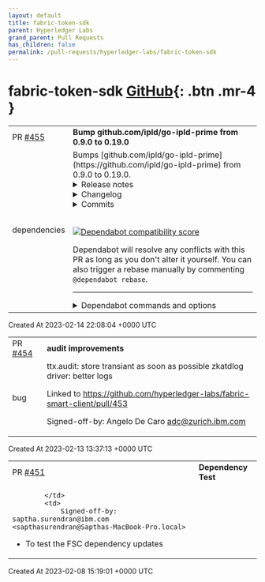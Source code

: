 ```yaml
---
layout: default
title: fabric-token-sdk
parent: Hyperledger Labs
grand_parent: Pull Requests
has_children: false
permalink: /pull-requests/hyperledger-labs/fabric-token-sdk
---
```


# fabric-token-sdk <span class="fs-3 right-align">[GitHub](https://github.com/hyperledger-labs/fabric-token-sdk){: .btn .mr-4 }</span>


<div>
    <table>
        <tr>
            <td>
                PR <a href="https://github.com/hyperledger-labs/fabric-token-sdk/pull/455" class=".btn">#455</a>
            </td>
            <td>
                <b>
                    Bump github.com/ipld/go-ipld-prime from 0.9.0 to 0.19.0
                </b>
            </td>
        </tr>
        <tr>
            <td>
                <span class="chip">dependencies</span>
            </td>
            <td>
                Bumps [github.com/ipld/go-ipld-prime](https://github.com/ipld/go-ipld-prime) from 0.9.0 to 0.19.0.
<details>
<summary>Release notes</summary>
<p><em>Sourced from <a href="https://github.com/ipld/go-ipld-prime/releases">github.com/ipld/go-ipld-prime's releases</a>.</em></p>
<blockquote>
<h2>v0.19.0</h2>
<p>go-ipld-prime's release policy says that:</p>
<blockquote>
<p>even numbers should be easy upgrades; odd numbers may change things</p>
</blockquote>
<p>The only major, potentially disruptive change in this release is a bump to Go 1.18.</p>
<h4>🛠 Breaking Changes</h4>
<p>Update go.mod to Go 1.18.</p>
<h4>🔦 Highlights</h4>
<ul>
<li><strong>Codecs</strong>: <a href="https://github-redirect.dependabot.com/ipld/go-ipld-prime/pull/472">Correct JSON codec Bytes handling</a>. This change does not impact DAG-JSON, which is the generally recommended codec for JSON output as the JSON codec cannot properly handle Bytes or Links.</li>
<li><strong>Dependencies</strong>:
<ul>
<li>Update to go-multihash@v0.2.1: <a href="https://github.com/multiformats/go-multihash/releases/tag/v0.2.1">https://github.com/multiformats/go-multihash/releases/tag/v0.2.1</a></li>
<li>Update to go-multicodec@v0.6.0: <a href="https://github.com/multiformats/go-multicodec/releases/tag/v0.6.0">https://github.com/multiformats/go-multicodec/releases/tag/v0.6.0</a></li>
<li>Update to go-cid@v0.3.2: <a href="https://github.com/ipfs/go-cid/compare/v0.2.0...v0.3.2">https://github.com/ipfs/go-cid/compare/v0.2.0...v0.3.2</a></li>
</ul>
</li>
</ul>
<h2>v0.18.0</h2>
<p>go-ipld-prime's release policy says that:</p>
<blockquote>
<p>even numbers should be easy upgrades; odd numbers may change things</p>
</blockquote>
<p>So, as an even number, this v0.18.0 release should be a smooth ride for upgraders from v0.17.0. We have 3 major feature additions, all focused on <a href="https://pkg.go.dev/github.com/ipld/go-ipld-prime/node/bindnode">Bindnode</a>.</p>
<h4>🔦 Highlights</h4>
<ul>
<li><strong>Bindnode</strong>: <a href="https://github-redirect.dependabot.com/ipld/go-ipld-prime/pull/414">Custom Go type converters</a> - Bindnode performs bidirectional mapping of Go types to the IPLD Data Model, and in doing so, it assumes a straightforward mapping of values to their encoded forms. But there are common cases where a Go type doesn't have a straightforward path to serialization, either because the encoded form needs a custom layout, or because bindnode doesn't have enough information to infer a serialization pattern. Custom Go type converters for bindnode allow a user to supply a pair of converter functions for a Go type that dictate how to map that type to an IPLD Data Model kind. See the <strong><a href="https://pkg.go.dev/github.com/ipld/go-ipld-prime/node/bindnode">bindnode documentation</a></strong> for more information.</li>
<li><strong>Bindnode</strong>: <a href="https://github-redirect.dependabot.com/ipld/go-ipld-prime/pull/437">Type registry</a> - Setting up Go type mappings with Bindnode involves some boilerplate. A basic type registry is now available that takes some of this boilerplate away; giving you a single place to register, and perform conversions to and from Go types, Data Model (<code>Node</code>) forms or directly through serialization. See the <strong><a href="https://pkg.go.dev/github.com/ipld/go-ipld-prime/node/bindnode/registry">bindnode/registry documentation</a></strong> for more information.</li>
<li><strong>Bindnode</strong>: <a href="https://github-redirect.dependabot.com/ipld/go-ipld-prime/pull/414/commits/87211682cb963ef1c98fa63909f67a8b02d1108c">Full <code>uint64</code> support</a> - the <code>uint64</code> support introduced in go-ipld-prime@v0.17.0 has been wired into Bindnode. The Data Model (<code>Node</code>) forms expose integers as <code>int64</code> values, which is lossy for unsigned 64-bit integers. Bindnode Go types using <code>uint64</code> values are now lossless in round-trips through serialization to codecs that support the full range (DAG-CBOR most notably).</li>
</ul>
<p>You can see all of these new features in action using Filecoin Go types, allowing a mapping between Go types, Data Model (<code>Node</code>) forms, and their DAG-CBOR serialized forms with <a href="https://github-redirect.dependabot.com/filecoin-project/go-fil-markets/pull/713">data-transfer vouchers</a>. These features also allow us to interact with the original Go types, without modification, including <code>big.Int</code> serialization to <code>Bytes</code>, Filecoin <code>Signature</code> serialization to a byte-prefix discriminated <code>Bytes</code> and more. Since the Go types are unchanged, they can also simultaneously support <a href="https://github.com/whyrusleeping/cbor-gen">cbor-gen</a> serialization, allowing an easier migration path.</p>
<h2>v0.17.0</h2>
<p><strong>go-ipld-prime</strong>'s release policy says that:</p>
<blockquote>
<p>even numbers should be easy upgrades; odd numbers may change things</p>
</blockquote>
<p>In that spirit, this v0.17.0 release includes some potentially breaking changes. Although minor, they are marked below and they may lead to behavioral changes in your use of this library.</p>
<h4>🛠 Breaking Changes</h4>
<ul>
<li><strong>Codecs</strong>:
<ul>
<li>DAG-CBOR, DAG-JSON: <a href="https://github-redirect.dependabot.com/ipld/go-ipld-prime/pull/433">Error on <code>cid.Undef</code> links in dag{json,cbor} encoding</a> - previously, encoding Link nodes that were empty CIDs (uninitialized zero-value or explicitly <code>cid.Undef</code>) would have passed through the DAG-CBOR or DAG-JSON codecs, silently producing erroneous output that wouldn't successfully pass back through a decode. (Rod Vagg)</li>
</ul>
</li>
<li><strong>Bindnode</strong>:
<ul>
<li><a href="https://github-redirect.dependabot.com/ipld/go-ipld-prime/pull/427">Panic early if API has been passed ptr-to-ptr</a> - previous usage of bindnode using pointers-to-pointers may have deferred (or in some cases avoided) panics until deeper usage of the API, this change makes it earlier to make it clear that pointer-to-pointer is not appropriate usage. (Rod Vagg)</li>
</ul>
</li>
<li><strong>Build</strong>:
<ul>
<li><a href="https://github-redirect.dependabot.com/ipld/go-ipld-prime/pull/394">Drop Go 1.16.x testing &amp; begin testing Go 1.18.x</a> (Daniel Martí)</li>
<li>Note also that in this release, the <a href="https://github.com/ipfs/go-cid">github.com/ipfs/<strong>go-cid</strong></a> dependency is upgraded from 0.0.4 to 0.2.0 which includes a breaking change with the removal of the <code>cid.Codecs</code> and <code>cid.CodecToStr</code> maps which may disruptive. See <a href="https://github.com/ipfs/go-cid/releases/tag/v0.2.0">the go-cid@0.2.0 release page for details</a>.</li>
</ul>
</li>
</ul>
<!-- raw HTML omitted -->
</blockquote>
<p>... (truncated)</p>
</details>
<details>
<summary>Changelog</summary>
<p><em>Sourced from <a href="https://github.com/ipld/go-ipld-prime/blob/master/CHANGELOG.md">github.com/ipld/go-ipld-prime's changelog</a>.</em></p>
<blockquote>
<h3>v0.19.0</h3>
<p><em>2022 October 13</em></p>
<p>go-ipld-prime's release policy says that:</p>
<blockquote>
<p>even numbers should be easy upgrades; odd numbers may change things</p>
</blockquote>
<p>The major change in this release is a bump to Go 1.18.</p>
<h4>🛠 Breaking Changes</h4>
<p>Update go.mod to Go 1.18.</p>
<h4>🔦 Highlights</h4>
<ul>
<li><strong>Codecs</strong>: <a href="https://github-redirect.dependabot.com/ipld/go-ipld-prime/pull/472">Correct JSON codec Bytes handling</a>. This change does not impact DAG-JSON, which is the generally recommended codec for JSON output as the JSON codec cannot properly handle Bytes or Links.</li>
<li><strong>Dependencies</strong>:
<ul>
<li>Update to go-multihash@v0.2.1: <a href="https://github.com/multiformats/go-multihash/releases/tag/v0.2.1">https://github.com/multiformats/go-multihash/releases/tag/v0.2.1</a></li>
<li>Update to go-multicodec@v0.6.0: <a href="https://github.com/multiformats/go-multicodec/releases/tag/v0.6.0">https://github.com/multiformats/go-multicodec/releases/tag/v0.6.0</a></li>
<li>Update to go-cid@v0.3.2: <a href="https://github.com/ipfs/go-cid/compare/v0.2.0...v0.3.2">https://github.com/ipfs/go-cid/compare/v0.2.0...v0.3.2</a></li>
</ul>
</li>
</ul>
<h3>v0.18.0</h3>
<p><em>2022 August 01</em></p>
<p>go-ipld-prime's release policy says that:</p>
<blockquote>
<p>even numbers should be easy upgrades; odd numbers may change things</p>
</blockquote>
<p>So, as an even number, this v0.18.0 release should be a smooth ride for upgraders from v0.17.0. We have 3 major feature additions, all focused on <a href="https://pkg.go.dev/github.com/ipld/go-ipld-prime/node/bindnode">Bindnode</a>.</p>
<h4>🔦 Highlights</h4>
<ul>
<li><strong>Bindnode</strong>: <a href="https://github-redirect.dependabot.com/ipld/go-ipld-prime/pull/414">Custom Go type converters</a> - Bindnode performs bidirectional mapping of Go types to the IPLD Data Model, and in doing so, it assumes a straightforward mapping of values to their encoded forms. But there are common cases where a Go type doesn't have a straightforward path to serialization, either because the encoded form needs a custom layout, or because bindnode doesn't have enough information to infer a serialization pattern. Custom Go type converters for bindnode allow a user to supply a pair of converter functions for a Go type that dictate how to map that type to an IPLD Data Model kind. See the <strong><a href="https://pkg.go.dev/github.com/ipld/go-ipld-prime/node/bindnode">bindnode documentation</a></strong> for more information.</li>
<li><strong>Bindnode</strong>: <a href="https://github-redirect.dependabot.com/ipld/go-ipld-prime/pull/437">Type registry</a> - Setting up Go type mappings with Bindnode involves some boilerplate. A basic type registry is now available that takes some of this boilerplate away; giving you a single place to register, and perform conversions to and from Go types, Data Model (<code>Node</code>) forms or directly through serialization. See the <strong><a href="https://pkg.go.dev/github.com/ipld/go-ipld-prime/node/bindnode/registry">bindnode/registry documentation</a></strong> for more information.</li>
<li><strong>Bindnode</strong> <a href="https://github-redirect.dependabot.com/ipld/go-ipld-prime/pull/414/commits/87211682cb963ef1c98fa63909f67a8b02d1108c">Full <code>uint64</code> support</a> - the <code>uint64</code> support introduced in go-ipld-prime@v0.17.0 has been wired into Bindnode. The Data Model (<code>Node</code>) forms expose integers as <code>int64</code> values, which is lossy for unsigned 64-bit integers. Bindnode Go types using <code>uint64</code> values are now lossless in round-trips through serialization to codecs that support the full range (DAG-CBOR most notably).</li>
</ul>
<p>You can see all of these new features in action using Filecoin Go types, allowing a mapping between Go types, Data Model (<code>Node</code>) forms, and their DAG-CBOR serialized forms with <a href="https://github-redirect.dependabot.com/filecoin-project/go-fil-markets/pull/713">data-transfer vouchers</a>. These features also allow us to interact with the original Go types, without modification, including <code>big.Int</code> serialization to <code>Bytes</code>, Filecoin <code>Signature</code> serialization to a byte-prefix discriminated <code>Bytes</code> and more. Since the Go types are unchanged, they can also simultaneously support <a href="https://github.com/whyrusleeping/cbor-gen">cbor-gen</a> serialization, allowing an easier migration path.</p>
<h3>v0.17.0</h3>
<p><em>2022 Jun 15</em></p>
<p>go-ipld-prime's release policy says that:</p>
<blockquote>
<p>even numbers should be easy upgrades; odd numbers may change things</p>
</blockquote>
<p>In that spirit, this v0.17.0 release includes some potentially breaking changes. Although minor, they are marked below and they may lead to behavioral changes in your use of this library.</p>
<!-- raw HTML omitted -->
</blockquote>
<p>... (truncated)</p>
</details>
<details>
<summary>Commits</summary>
<ul>
<li><a href="https://github.com/ipld/go-ipld-prime/commit/ac99fc3ecbe040a04ff4dcb83a00c9f65e863b15"><code>ac99fc3</code></a> Prepare v0.19.0</li>
<li><a href="https://github.com/ipld/go-ipld-prime/commit/146d1c8529676fe9ee0604f014656af2395505fc"><code>146d1c8</code></a> fix: correct json codec links &amp; bytes handling</li>
<li><a href="https://github.com/ipld/go-ipld-prime/commit/7548eb883bda4712355797547a0628a0ad1c00cb"><code>7548eb8</code></a> build(deps): bump github.com/google/go-cmp from 0.5.8 to 0.5.9 (<a href="https://github-redirect.dependabot.com/ipld/go-ipld-prime/issues/468">#468</a>)</li>
<li><a href="https://github.com/ipld/go-ipld-prime/commit/4b84deb80396dd4b66b9072cf0048cccb128f7eb"><code>4b84deb</code></a> build(deps): bump github.com/ipfs/go-cid from 0.3.0 to 0.3.2 (<a href="https://github-redirect.dependabot.com/ipld/go-ipld-prime/issues/466">#466</a>)</li>
<li><a href="https://github.com/ipld/go-ipld-prime/commit/a007538ff21d75c67f6b80ceb140553d17347d65"><code>a007538</code></a> build(deps): bump github.com/ipfs/go-cid in /storage/bsadapter (<a href="https://github-redirect.dependabot.com/ipld/go-ipld-prime/issues/465">#465</a>)</li>
<li><a href="https://github.com/ipld/go-ipld-prime/commit/6c3aeeaf946efb11d54dac446aa9adb56f0f3502"><code>6c3aeea</code></a> build(deps): bump github.com/ipfs/go-cid in /storage/bsrvadapter (<a href="https://github-redirect.dependabot.com/ipld/go-ipld-prime/issues/464">#464</a>)</li>
<li><a href="https://github.com/ipld/go-ipld-prime/commit/8fd3dea583cd0ebd6bb65060fbe5ac570e4440c7"><code>8fd3dea</code></a> test(basicnode): increase test coverage for int and map types (<a href="https://github-redirect.dependabot.com/ipld/go-ipld-prime/issues/454">#454</a>)</li>
<li><a href="https://github.com/ipld/go-ipld-prime/commit/e57582f782f7edc6c631448bf0933a5022037961"><code>e57582f</code></a> build(deps): bump github.com/ipfs/go-cid in /storage/bsrvadapter</li>
<li><a href="https://github.com/ipld/go-ipld-prime/commit/8572ef0d8b8bd8781e243f97a3b78739f8fd7ceb"><code>8572ef0</code></a> build(deps): bump github.com/ipfs/go-cid in /storage/bsadapter</li>
<li><a href="https://github.com/ipld/go-ipld-prime/commit/e23acb3d85bcf21dba0459f525c4d33390161ed7"><code>e23acb3</code></a> build(deps): bump github.com/ipfs/go-cid from 0.2.0 to 0.3.0</li>
<li>Additional commits viewable in <a href="https://github.com/ipld/go-ipld-prime/compare/v0.9.0...v0.19.0">compare view</a></li>
</ul>
</details>
<br />


[![Dependabot compatibility score](https://dependabot-badges.githubapp.com/badges/compatibility_score?dependency-name=github.com/ipld/go-ipld-prime&package-manager=go_modules&previous-version=0.9.0&new-version=0.19.0)](https://docs.github.com/en/github/managing-security-vulnerabilities/about-dependabot-security-updates#about-compatibility-scores)

Dependabot will resolve any conflicts with this PR as long as you don't alter it yourself. You can also trigger a rebase manually by commenting `@dependabot rebase`.

[//]: # (dependabot-automerge-start)
[//]: # (dependabot-automerge-end)

---

<details>
<summary>Dependabot commands and options</summary>
<br />

You can trigger Dependabot actions by commenting on this PR:
- `@dependabot rebase` will rebase this PR
- `@dependabot recreate` will recreate this PR, overwriting any edits that have been made to it
- `@dependabot merge` will merge this PR after your CI passes on it
- `@dependabot squash and merge` will squash and merge this PR after your CI passes on it
- `@dependabot cancel merge` will cancel a previously requested merge and block automerging
- `@dependabot reopen` will reopen this PR if it is closed
- `@dependabot close` will close this PR and stop Dependabot recreating it. You can achieve the same result by closing it manually
- `@dependabot ignore this major version` will close this PR and stop Dependabot creating any more for this major version (unless you reopen the PR or upgrade to it yourself)
- `@dependabot ignore this minor version` will close this PR and stop Dependabot creating any more for this minor version (unless you reopen the PR or upgrade to it yourself)
- `@dependabot ignore this dependency` will close this PR and stop Dependabot creating any more for this dependency (unless you reopen the PR or upgrade to it yourself)
- `@dependabot use these labels` will set the current labels as the default for future PRs for this repo and language
- `@dependabot use these reviewers` will set the current reviewers as the default for future PRs for this repo and language
- `@dependabot use these assignees` will set the current assignees as the default for future PRs for this repo and language
- `@dependabot use this milestone` will set the current milestone as the default for future PRs for this repo and language

You can disable automated security fix PRs for this repo from the [Security Alerts page](https://github.com/hyperledger-labs/fabric-token-sdk/network/alerts).

</details>
            </td>
        </tr>
    </table>
    <div class="right-align">
        Created At 2023-02-14 22:08:04 +0000 UTC
    </div>
</div>

<div>
    <table>
        <tr>
            <td>
                PR <a href="https://github.com/hyperledger-labs/fabric-token-sdk/pull/454" class=".btn">#454</a>
            </td>
            <td>
                <b>
                    audit improvements
                </b>
            </td>
        </tr>
        <tr>
            <td>
                <span class="chip">bug</span>
            </td>
            <td>
                ttx.audit: store transiant as soon as possible
zkatdlog driver: better logs

Linked to https://github.com/hyperledger-labs/fabric-smart-client/pull/453

Signed-off-by: Angelo De Caro <adc@zurich.ibm.com>
            </td>
        </tr>
    </table>
    <div class="right-align">
        Created At 2023-02-13 13:37:13 +0000 UTC
    </div>
</div>

<div>
    <table>
        <tr>
            <td>
                PR <a href="https://github.com/hyperledger-labs/fabric-token-sdk/pull/451" class=".btn">#451</a>
            </td>
            <td>
                <b>
                    Dependency Test
                </b>
            </td>
        </tr>
        <tr>
            <td>
                
            </td>
            <td>
                Signed-off-by: saptha.surendran@ibm.com <sapthasurendran@Sapthas-MacBook-Pro.local>

- To test the FSC dependency updates 
            </td>
        </tr>
    </table>
    <div class="right-align">
        Created At 2023-02-08 15:19:01 +0000 UTC
    </div>
</div>

